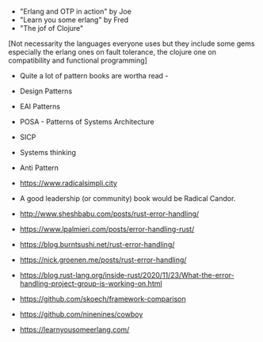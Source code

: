 * "Erlang and OTP in action" by Joe
* "Learn you some erlang" by Fred
* "The jof of Clojure"

[Not necessarity the languages everyone uses but they include some gems especially the erlang ones on fault tolerance, the clojure one on compatibility and functional programming]

* Quite a lot of pattern books are wortha read - 
* Design Patterns 
* EAI Patterns
* POSA - Patterns of Systems Architecture
* SICP
* Systems thinking 
* Anti Pattern
* https://www.radicalsimpli.city
* A good leadership (or community) book would be Radical Candor.

* http://www.sheshbabu.com/posts/rust-error-handling/
* https://www.lpalmieri.com/posts/error-handling-rust/
* https://blog.burntsushi.net/rust-error-handling/
* https://nick.groenen.me/posts/rust-error-handling/
* https://blog.rust-lang.org/inside-rust/2020/11/23/What-the-error-handling-project-group-is-working-on.html
* https://github.com/skoech/framework-comparison
* https://github.com/ninenines/cowboy
* https://learnyousomeerlang.com/

